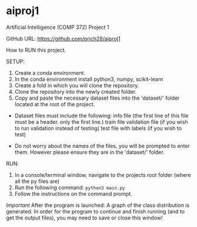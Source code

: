 # aiproj1
Artificial Intelligence (COMP 372) Project 1

GitHub URL: https://github.com/prich28/aiproj1

How to RUN this project.

SETUP:
1. Create a conda environment.
2. In the conda environment install python3, numpy, scikit-learn
3. Create a fold in which you will clone the repository.
4. Clone the repository into the newly created folder.
5. Copy and paste the necessary dataset files into the 'dataset/' folder located at the root of the project.

* Dataset files must include the following:
info file (the first line of this file must be a header. only the first line.)
train file
validation file (if you wish to run validation instead of testing(
test file with labels (if you wish to test)

* Do not worry about the names of the files, you will be prompted to enter them. However please ensure they are in the 'dataset/' folder.



RUN:
1. In a console/terminal window, navigate to the projects root folder (where all the py files are)
2. Run the following command: `python3 main.py`
3. Follow the instructions on the command prompt.

*Important*
After the program is launched:
A graph of the class distribution is generated.
In order for the program to continue and finish running (and to get the output files), you may need to save or close this window!

